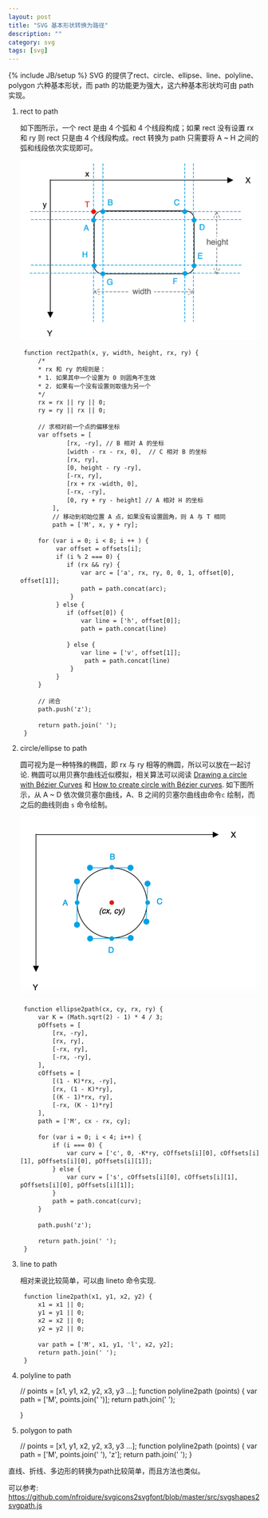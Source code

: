 ```yaml
---
layout: post
title: "SVG 基本形状转换为路径"
description: ""
category: svg
tags: [svg]
---
```

{% include JB/setup %}
SVG 的提供了rect、circle、ellipse、line、polyline、polygon 六种基本形状，而 path 的功能更为强大，这六种基本形状均可由 path 实现。

<!-- more -->

1. rect to path

    如下图所示，一个 rect 是由 4 个弧和 4 个线段构成；如果 rect 没有设置 rx 和 ry 则 rect 只是由 4 个线段构成。rect 转换为 path 只需要将 A ~ H 之间的弧和线段依次实现即可。

    ![rect2path](/assets/images/svg/rect2path.png)

        function rect2path(x, y, width, height, rx, ry) {
            /*
            * rx 和 ry 的规则是：
            * 1. 如果其中一个设置为 0 则圆角不生效
            * 2. 如果有一个没有设置则取值为另一个
            */
            rx = rx || ry || 0;
            ry = ry || rx || 0;

            // 求相对前一个点的偏移坐标
            var offsets = [
                    [rx, -ry], // B 相对 A 的坐标
                    [width - rx - rx, 0],  // C 相对 B 的坐标
                    [rx, ry],
                    [0, height - ry -ry],
                    [-rx, ry],
                    [rx + rx -width, 0],
                    [-rx, -ry],
                    [0, ry + ry - height] // A 相对 H 的坐标
                ],
                // 移动到初始位置 A 点，如果没有设置圆角，则 A 与 T 相同 
                path = ['M', x, y + ry];

            for (var i = 0; i < 8; i ++ ) {
                 var offset = offsets[i];
                 if (i % 2 === 0) {
                    if (rx && ry) {
                        var arc = ['a', rx, ry, 0, 0, 1, offset[0], offset[1]];
                        path = path.concat(arc);
                     }
                 } else {
                    if (offset[0]) {
                        var line = ['h', offset[0]];
                        path = path.concat(line)

                    } else {
                        var line = ['v', offset[1]];
                         path = path.concat(line)
                     }
                 }
            }

            // 闭合
            path.push('z');

            return path.join(' ');
        }


2. circle/ellipse to path

    圆可视为是一种特殊的椭圆，即 rx 与 ry 相等的椭圆，所以可以放在一起讨论. 椭圆可以用贝赛尔曲线近似模拟，相关算法可以阅读 [Drawing a circle with Bézier Curves](http://www.whizkidtech.redprince.net/bezier/circle/) 和 [How to create circle with Bézier curves](http://stackoverflow.com/questions/1734745/how-to-create-circle-with-b%C3%A9zier-curves). 如下图所示，从 A ~ D 依次做贝塞尔曲线，A、B 之间的贝塞尔曲线由命令`c` 绘制，而之后的曲线则由 `s` 命令绘制。


    ![ellipse2path](/assets/images/svg/ellipse2path.png)


        function ellipse2path(cx, cy, rx, ry) {
            var K = (Math.sqrt(2) - 1) * 4 / 3;
            pOffsets = [
                [rx, -ry],
                [rx, ry],
                [-rx, ry],
                [-rx, -ry],
            ],
            cOffsets = [
                [(1 - K)*rx, -ry],
                [rx, (1 - K)*ry],
                [(K - 1)*rx, ry],
                [-rx, (K - 1)*ry]
            ],
            path = ['M', cx - rx, cy];

            for (var i = 0; i < 4; i++) {
                if (i === 0) {
                    var curv = ['c', 0, -K*ry, cOffsets[i][0], cOffsets[i][1], pOffsets[i][0], pOffsets[i][1]];
                } else {
                    var curv = ['s', cOffsets[i][0], cOffsets[i][1], pOffsets[i][0], pOffsets[i][1]];
                }
                path = path.concat(curv);
            }

            path.push('z');

            return path.join(' ');
        }
4. line to path
    
    相对来说比较简单，可以由 lineto 命令实现.

        function line2path(x1, y1, x2, y2) {
            x1 = x1 || 0;
            y1 = y1 || 0;
            x2 = x2 || 0;
            y2 = y2 || 0;

            var path = ['M', x1, y1, 'l', x2, y2];
            return path.join(' ');
        }
5. polyline to path

    // points = [x1, y1, x2, y2, x3, y3 ...];
    function polyline2path (points) {
        var path = ['M', points.join(' ')];
        return path.join(' ');
    
    }

6. polygon to path

    // points = [x1, y1, x2, y2, x3, y3 ...];
    function polyline2path (points) {
        var path = ['M', points.join(' '), 'z'];
        return path.join(' ');
    }

直线、折线、多边形的转换为path比较简单，而且方法也类似。

可以参考: https://github.com/nfroidure/svgicons2svgfont/blob/master/src/svgshapes2svgpath.js

